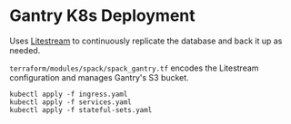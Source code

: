 # Gantry K8s Deployment

Uses [Litestream](https://litestream.io) to continuously replicate the database and back it up as needed.

`terraform/modules/spack/spack_gantry.tf` encodes the Litestream configuration and manages Gantry's S3 bucket.

```
kubectl apply -f ingress.yaml
kubectl apply -f services.yaml
kubectl apply -f stateful-sets.yaml
```